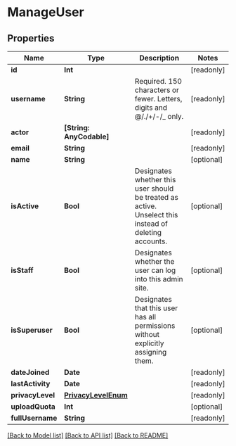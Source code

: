 # ManageUser

## Properties
Name | Type | Description | Notes
------------ | ------------- | ------------- | -------------
**id** | **Int** |  | [readonly] 
**username** | **String** | Required. 150 characters or fewer. Letters, digits and @/./+/-/_ only. | [readonly] 
**actor** | **[String: AnyCodable]** |  | [readonly] 
**email** | **String** |  | [readonly] 
**name** | **String** |  | [optional] 
**isActive** | **Bool** | Designates whether this user should be treated as active. Unselect this instead of deleting accounts. | [optional] 
**isStaff** | **Bool** | Designates whether the user can log into this admin site. | [optional] 
**isSuperuser** | **Bool** | Designates that this user has all permissions without explicitly assigning them. | [optional] 
**dateJoined** | **Date** |  | [readonly] 
**lastActivity** | **Date** |  | [readonly] 
**privacyLevel** | [**PrivacyLevelEnum**](PrivacyLevelEnum.md) |  | [readonly] 
**uploadQuota** | **Int** |  | [optional] 
**fullUsername** | **String** |  | [readonly] 

[[Back to Model list]](../README.md#documentation-for-models) [[Back to API list]](../README.md#documentation-for-api-endpoints) [[Back to README]](../README.md)


